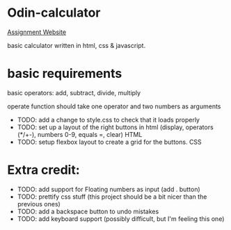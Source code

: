 # Odin-calculator

[Assignment Website](https://www.theodinproject.com/lessons/foundations-calculator)

basic calculator written in html, css & javascript.

# basic requirements

basic operators: add, subtract, divide, multiply

operate function should take one operator and two numbers as arguments

- TODO: add a change to style.css to check that it loads properly
- TODO: set up a layout of the right buttons in html (display, operators (\*/+-), numbers 0-9, equals =, clear) HTML
- TODO: setup flexbox layout to create a grid for the buttons. CSS

# Extra credit:

- TODO: add support for Floating numbers as input (add . button)
- TODO: prettify css stuff (this project should be a bit nicer than the previous ones)
- TODO: add a backspace button to undo mistakes
- TODO: add keyboard support (possibly difficult, but I'm feeling this one)
